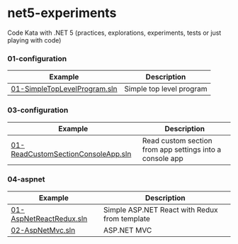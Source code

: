 # net5-experiments
Code Kata with .NET 5 (practices, explorations, experiments, tests or just playing with code)



### 01-configuration

| Example   |      Description      |
|----------|-------------|
| [01-SimpleTopLevelProgram.sln](01-top-level-programs) | Simple top level program|


### 03-configuration

| Example   |      Description      |
|----------|-------------|
| [01-ReadCustomSectionConsoleApp.sln](03-configuration/01-ReadCustomSectionConsoleApp) |Read custom section from app settings into a console app|



### 04-aspnet

| Example   |      Description      |
|----------|-------------|
| [01-AspNetReactRedux.sln](04-aspnet/01-AspNetReactRedux) |Simple ASP.NET React with Redux from template|
| [02-AspNetMvc.sln](04-aspnet/02-AspNetMvc) |ASP.NET MVC|